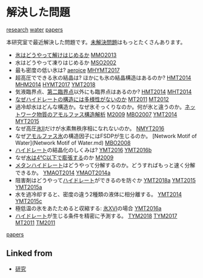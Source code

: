 # 解決した問題

[research](research.md) [water](water.md) [papers](papers.md) 

本研究室で最近解決した問題です。[未解決問題](未解決問題.md)はもっとたくさんあります。




* [氷はどうやって解けはじめるか](氷はどうやって解けはじめるか.md) [MMO2013](MMO2013.md)
* 水はどうやって凍りはじめるか [MSO2002](MSO2002.md)
* 最も密度の低い氷は? 	[aeroice](aeroice.md) [MHYMT2017](MHYMT2017.md)
* 超高圧でできる氷の結晶は? ほかにも氷の結晶構造はあるのか? [HMT2014](HMT2014.md) [MHM2014](MHM2014.md) [HYMT2017](HYMT2017.md) [YMT2018](YMT2018.md)
* 気液臨界点、[第二臨界点](第二臨界点.md)以外にも臨界点はあるのか? 		[HMT2014](HMT2014.md) [MHT2014](MHT2014.md)
* [なぜハイドレートの構造には多様性がないのか](なぜハイドレートの構造には多様性がないのか.md) [MT2011](MT2011.md) [MT2012](MT2012.md)
* 過冷却水はどんな構造か。なぜ氷そっくりなのか。何が氷と違うのか。[ネットワーク物質のアモルファス構造解析](ネットワーク物質のアモルファス構造解析.md) [M2009](M2009.md) [MBO2007](MBO2007.md) [YMT2014](YMT2014.md) [MYT2015](MYT2015.md)
* なぜ高圧[氷II](氷II.md)だけが水素無秩序相になれないのか。 [NMYT2016](NMYT2016.md)
* なぜ[アモルファス氷](アモルファス氷.md)の構造因子にはFSDPが生じるのか。	[Network Motif of Water](Network Motif of Water.md) [MBO2008](MBO2008.md)
* [ハイドレート](ハイドレート.md)の結晶化のしくみは?	[YMT2016](YMT2016.md) [YMT2016b](YMT2016b.md)
* なぜ[水は4℃以下で膨張する](水は4℃以下で膨張する.md)のか [M2009](M2009.md)
* [メタンハイドレート](メタンハイドレート.md)はどうやって分解するのか。どうすればもっと速く分解できるか。	[YMAOT2014](YMAOT2014.md) [YMAOT2014a](YMAOT2014a.md)
* 阻害剤はどうやって[ハイドレート](ハイドレート.md)ができるのを防ぐか [YMT2018a](YMT2018a.md) [YMT2015](YMT2015.md) [YMT2015a](YMT2015a.md)
* 水を過冷却すると、密度の違う2種類の液体に相分離する。 [YMT2014](YMT2014.md) [YMT2015c](YMT2015c.md)
* 極低温の氷をあたためると収縮する: [氷XVI](氷XVI.md)の場合 [YMT2016a](YMT2016a.md)
* [ハイドレート](ハイドレート.md)が生じる条件を精密に予測する。 [TYM2018](TYM2018.md) [TYM2017](TYM2017.md) [MT2011](MT2011.md) [TM2011](TM2011.md)



[papers](papers.md)



## Linked from

* [研究](研究.md)
